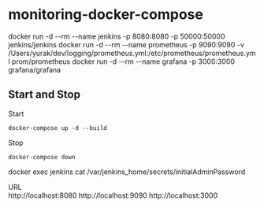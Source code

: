 # monitoring-docker-compose

docker run -d --rm --name jenkins -p 8080:8080 -p 50000:50000 jenkins/jenkins
docker run -d --rm --name prometheus -p 9090:9090 -v /Users/yurak/dev/logging/prometheus.yml:/etc/prometheus/prometheus.yml prom/prometheus
docker run -d --rm --name grafana -p 3000:3000 grafana/grafana

## Start and Stop
Start
```
docker-compose up -d --build
```
Stop
```
docker-compose down
```

docker exec jenkins cat /var/jenkins_home/secrets/initialAdminPassword

URL  
http://localhost:8080
http://localhost:9090
http://localhost:3000

